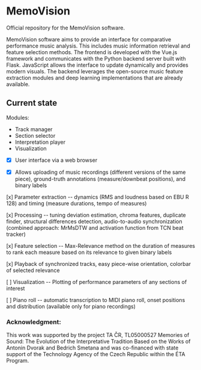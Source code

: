 # MemoVision

Official repository for the MemoVision software.

MemoVision software aims to provide an interface for comparative performance music analysis. This includes music information retrieval and feature selection methods. The frontend is developed with the Vue.js framework and communicates with the Python backend server built with Flask. JavaScript allows the interface to update dynamically and provides modern visuals. The backend leverages the open-source music feature extraction modules and deep learning implementations that are already available.

## Current state

Modules: 
- Track manager
- Section selector
- Interpretation player
- Visualization

- [x] User interface via a web browser

- [x] Allows uploading of music recordings (different versions of the same piece), ground-truth annotations (measure/downbeat positions), and binary labels

[x] Parameter extraction -- dynamics (RMS and loudness based on EBU R 128) and timing (measure durations, tempo of measures)

[x] Processing -- tuning deviation estimation, chroma features, duplicate finder, structural differences detection, audio-to-audio synchronization (combined approach: MrMsDTW and activation function from TCN beat tracker)

[x] Feature selection -- Max-Relevance method on the duration of measures to rank each measure based on its relevance to given binary labels

[x] Playback of synchronized tracks, easy piece-wise orientation, colorbar of selected relevance

[ ] Visualization -- Plotting of performance parameters of any sections of interest 

[ ] Piano roll -- automatic transcription to MIDI piano roll, onset positions and distribution (available only for piano recordings)

### Acknowledgment:

This work was supported by the project TA ČR, TL05000527 Memories of Sound: The Evolution of the Interpretative Tradition
Based on the Works of Antonin Dvorak and Bedrich Smetana and was co-financed with state support of the Technology Agency
of the Czech Republic within the ÉTA Program.
